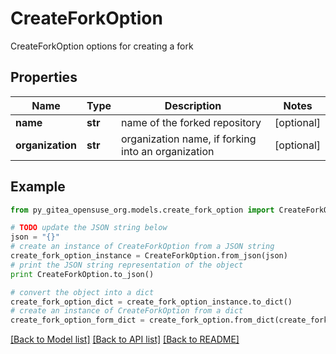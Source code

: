 # CreateForkOption

CreateForkOption options for creating a fork

## Properties
Name | Type | Description | Notes
------------ | ------------- | ------------- | -------------
**name** | **str** | name of the forked repository | [optional] 
**organization** | **str** | organization name, if forking into an organization | [optional] 

## Example

```python
from py_gitea_opensuse_org.models.create_fork_option import CreateForkOption

# TODO update the JSON string below
json = "{}"
# create an instance of CreateForkOption from a JSON string
create_fork_option_instance = CreateForkOption.from_json(json)
# print the JSON string representation of the object
print CreateForkOption.to_json()

# convert the object into a dict
create_fork_option_dict = create_fork_option_instance.to_dict()
# create an instance of CreateForkOption from a dict
create_fork_option_form_dict = create_fork_option.from_dict(create_fork_option_dict)
```
[[Back to Model list]](../README.md#documentation-for-models) [[Back to API list]](../README.md#documentation-for-api-endpoints) [[Back to README]](../README.md)


